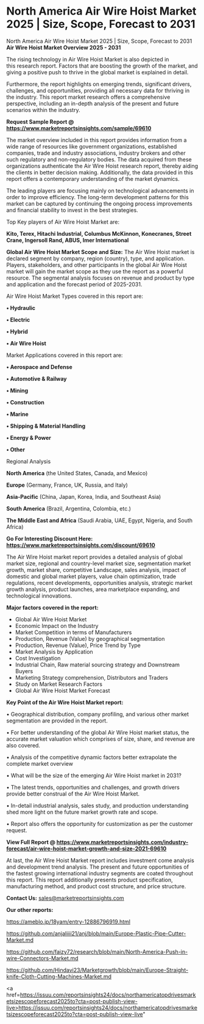 # North America Air Wire Hoist Market 2025 | Size, Scope, Forecast to 2031
North America Air Wire Hoist Market 2025 | Size, Scope, Forecast to 2031
<Strong> Air Wire Hoist Market Overview 2025 - 2031</strong>

The rising technology in Air Wire Hoist Market is also depicted in this research report. Factors that are boosting the growth of the market, and giving a positive push to thrive in the global market is explained in detail.

Furthermore, the report highlights on emerging trends, significant drivers, challenges, and opportunities, providing all necessary data for thriving in the industry. This report market research offers a comprehensive perspective, including an in-depth analysis of the present and future scenarios within the industry.

<strong>Request Sample Report @ <a href=https://www.marketreportsinsights.com/sample/69610>https://www.marketreportsinsights.com/sample/69610</a></strong>

The market overview included in this report provides information from a wide range of resources like government organizations, established companies, trade and industry associations, industry brokers and other such regulatory and non-regulatory bodies. The data acquired from these organizations authenticate the Air Wire Hoist research report, thereby aiding the clients in better decision making. Additionally, the data provided in this report offers a contemporary understanding of the market dynamics.

The leading players are focusing mainly on technological advancements in order to improve efficiency. The long-term development patterns for this market can be captured by continuing the ongoing process improvements and financial stability to invest in the best strategies.

Top Key players of Air Wire Hoist Market are:

<strong>Kito, Terex, Hitachi Industrial, Columbus McKinnon, Konecranes, Street Crane, Ingersoll Rand, ABUS, Imer International</strong>

<strong><b>Global Air Wire Hoist Market Scope and Size:</b></strong>
The Air Wire Hoist market is declared segment by company, region (country), type, and application. Players, stakeholders, and other participants in the global Air Wire Hoist market will gain the market scope as they use the report as a powerful resource. The segmental analysis focuses on revenue and product by type and application and the forecast period of 2025-2031.

Air Wire Hoist Market Types covered in this report are:

<strong>• Hydraulic

• Electric

• Hybrid

• Air Wire Hoist</strong>

Market Applications covered in this report are:

<strong>• Aerospace and Defense

• Automotive & Railway

• Mining

• Construction

• Marine

• Shipping & Material Handling

• Energy & Power

• Other</strong> 

Regional Analysis

<strong>North America</strong> (the United States, Canada, and Mexico)

<strong>Europe</strong> (Germany, France, UK, Russia, and Italy)

<strong>Asia-Pacific</strong> (China, Japan, Korea, India, and Southeast Asia)

<strong>South America</strong> (Brazil, Argentina, Colombia, etc.)

<strong>The Middle East and Africa</strong> (Saudi Arabia, UAE, Egypt, Nigeria, and South Africa)

<strong>Go For Interesting Discount Here: <a href=https://www.marketreportsinsights.com/discount/69610>https://www.marketreportsinsights.com/discount/69610</a></strong>

The Air Wire Hoist market report provides a detailed analysis of global market size, regional and country-level market size, segmentation market growth, market share, competitive Landscape, sales analysis, impact of domestic and global market players, value chain optimization, trade regulations, recent developments, opportunities analysis, strategic market growth analysis, product launches, area marketplace expanding, and technological innovations.

<strong><b>Major factors covered in the report:</b></strong>
<ul>
  <li>Global Air Wire Hoist Market </li>
  <li>Economic Impact on the Industry</li>
  <li>Market Competition in terms of Manufacturers</li>
  <li>Production, Revenue (Value) by geographical segmentation</li>
  <li>Production, Revenue (Value), Price Trend by Type</li>
  <li>Market Analysis by Application</li>
  <li>Cost Investigation</li>
  <li>Industrial Chain, Raw material sourcing strategy and Downstream Buyers</li>
  <li>Marketing Strategy comprehension, Distributors and Traders</li>
  <li>Study on Market Research Factors</li>
  <li>Global Air Wire Hoist Market Forecast</li>
</ul>

<strong><b>Key Point of the Air Wire Hoist Market report:</b></strong>

• Geographical distribution, company profiling, and various other market segmentation are provided in the report.

• For better understanding of the global Air Wire Hoist market status, the accurate market valuation which comprises of size, share, and revenue are also covered.

• Analysis of the competitive dynamic factors better extrapolate the complete market overview

• What will be the size of the emerging Air Wire Hoist market in 2031?

• The latest trends, opportunities and challenges, and growth drivers provide better construal of the Air Wire Hoist Market.

• In-detail industrial analysis, sales study, and production understanding shed more light on the future market growth rate and scope.

• Report also offers the opportunity for customization as per the customer request.

<strong><b>View Full Report @ <a href=https://www.marketreportsinsights.com/industry-forecast/air-wire-hoist-market-growth-and-size-2021-69610>https://www.marketreportsinsights.com/industry-forecast/air-wire-hoist-market-growth-and-size-2021-69610</a></b></strong>


At last, the Air Wire Hoist Market report includes investment come analysis and development trend analysis. The present and future opportunities of the fastest growing international industry segments are coated throughout this report. This report additionally presents product specification, manufacturing method, and product cost structure, and price structure.

<strong>Contact Us:</strong>
sales@marketreportsinsights.com

<strong>Our other reports:</strong>

<a href=https://ameblo.jp/18yam/entry-12886796919.html>https://ameblo.jp/18yam/entry-12886796919.html</a>

<a href=https://github.com/anjaliiii21/anj/blob/main/Europe-Plastic-Pipe-Cutter-Market.md>https://github.com/anjaliiii21/anj/blob/main/Europe-Plastic-Pipe-Cutter-Market.md</a>

<a href=https://github.com/faizy72/research/blob/main/North-America-Push-in-wire-Connectors-Market.md>https://github.com/faizy72/research/blob/main/North-America-Push-in-wire-Connectors-Market.md</a>

<a href=https://github.com/Hindavi23/Marketgrowth/blob/main/Europe-Straight-knife-Cloth-Cutting-Machines-Market.md>https://github.com/Hindavi23/Marketgrowth/blob/main/Europe-Straight-knife-Cloth-Cutting-Machines-Market.md</a>

<a href=https://issuu.com/reportsinsights24/docs/northamericatopdrivesmarketsizescopeforecast2025to?cta=post-publish-view-live>https://issuu.com/reportsinsights24/docs/northamericatopdrivesmarketsizescopeforecast2025to?cta=post-publish-view-live</a>"
